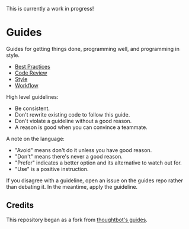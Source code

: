 This is currently a work in progress!

Guides
======

Guides for getting things done, programming well, and programming in style.

* [Best Practices](/best-practices)
* [Code Review](/code-review)
* [Style](/style)
* [Workflow](/workflow)

High level guidelines:

* Be consistent.
* Don't rewrite existing code to follow this guide.
* Don't violate a guideline without a good reason.
* A reason is good when you can convince a teammate.

A note on the language:

* "Avoid" means don't do it unless you have good reason.
* "Don't" means there's never a good reason.
* "Prefer" indicates a better option and its alternative to watch out for.
* "Use" is a positive instruction.

If you disagree with a guideline, open an issue on the guides repo rather than
debating it. In the meantime, apply the guideline.

Credits
-------
This repository began as a fork from [thoughtbot's guides](https://github.com/thoughtbot/guides).
